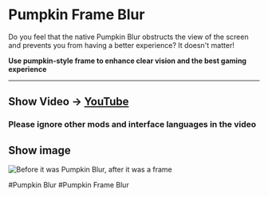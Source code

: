 # Pumpkin Frame Blur

Do you feel that the native Pumpkin Blur obstructs the view of the screen and prevents you from having a better experience? It doesn't matter!

**Use pumpkin-style frame to enhance clear vision and the best gaming experience**

---
## Show Video → [YouTube](https://youtu.be/v04AIzAtQNU)
### Please ignore other mods and interface languages ​​in the video

## Show image
![Before it was Pumpkin Blur, after it was a frame](https://cdn.modrinth.com/data/cached_images/a808469c4b0d09d04fbaa5cc6ef8b21e6e260bd3.jpeg)


#Pumpkin Blur #Pumpkin Frame Blur
